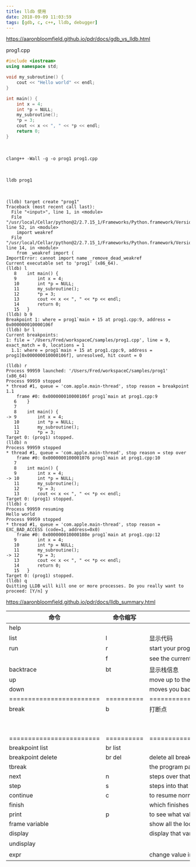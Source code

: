 ```yaml
---
title: lldb 使用
date: 2018-09-09 11:03:59
tags: [gdb, c, c++, lldb, debugger]
---
```


<https://aaronbloomfield.github.io/pdr/docs/gdb_vs_lldb.html>

<!--more-->

prog1.cpp

```cpp
#include <iostream>
using namespace std;

void my_subroutine() {
    cout << "Hello world" << endl;
}

int main() {
    int x = 4;
    int *p = NULL;
    my_subroutine();
    *p = 3;
    cout << x << ", " << *p << endl;
    return 0;
}
```

<br>

`clang++ -Wall -g -o prog1 prog1.cpp`

<br>

`lldb prog1`

<br>
 
```
(lldb) target create "prog1"
Traceback (most recent call last):
  File "<input>", line 1, in <module>
  File "/usr/local/Cellar/python@2/2.7.15_1/Frameworks/Python.framework/Versions/2.7/lib/python2.7/copy.py", line 52, in <module>
    import weakref
  File "/usr/local/Cellar/python@2/2.7.15_1/Frameworks/Python.framework/Versions/2.7/lib/python2.7/weakref.py", line 14, in <module>
    from _weakref import (
ImportError: cannot import name _remove_dead_weakref
Current executable set to 'prog1' (x86_64).
(lldb) l
   8    int main() {
   9        int x = 4;
   10       int *p = NULL;
   11       my_subroutine();
   12       *p = 3;
   13       cout << x << ", " << *p << endl;
   14       return 0;
   15   }
(lldb) b 9
Breakpoint 1: where = prog1`main + 15 at prog1.cpp:9, address = 0x000000010000106f
(lldb) br l
Current breakpoints:
1: file = '/Users/Fred/workspaceC/samples/prog1.cpp', line = 9, exact_match = 0, locations = 1
  1.1: where = prog1`main + 15 at prog1.cpp:9, address = prog1[0x000000010000106f], unresolved, hit count = 0

(lldb) r
Process 99959 launched: '/Users/Fred/workspaceC/samples/prog1' (x86_64)
Process 99959 stopped
* thread #1, queue = 'com.apple.main-thread', stop reason = breakpoint 1.1
    frame #0: 0x000000010000106f prog1`main at prog1.cpp:9
   6    }
   7
   8    int main() {
-> 9        int x = 4;
   10       int *p = NULL;
   11       my_subroutine();
   12       *p = 3;
Target 0: (prog1) stopped.
(lldb) n
Process 99959 stopped
* thread #1, queue = 'com.apple.main-thread', stop reason = step over
    frame #0: 0x0000000100001076 prog1`main at prog1.cpp:10
   7
   8    int main() {
   9        int x = 4;
-> 10       int *p = NULL;
   11       my_subroutine();
   12       *p = 3;
   13       cout << x << ", " << *p << endl;
Target 0: (prog1) stopped.
(lldb) c
Process 99959 resuming
Hello world
Process 99959 stopped
* thread #1, queue = 'com.apple.main-thread', stop reason = EXC_BAD_ACCESS (code=1, address=0x0)
    frame #0: 0x000000010000108e prog1`main at prog1.cpp:12
   9        int x = 4;
   10       int *p = NULL;
   11       my_subroutine();
-> 12       *p = 3;
   13       cout << x << ", " << *p << endl;
   14       return 0;
   15   }
Target 0: (prog1) stopped.
(lldb) q
Quitting LLDB will kill one or more processes. Do you really want to proceed: [Y/n] y
```





<https://aaronbloomfield.github.io/pdr/docs/lldb_summary.html>


|          命令          | 命令缩写 |                                           作用                                           |                                               备注                                              |
|------------------------|----------|------------------------------------------------------------------------------------------|-------------------------------------------------------------------------------------------------|
| help                   |          |                                                                                          | help + command                                                                                  |
| list                   | l        | 显示代码                                                                                 |                                                                                                 |
| run                    | r        | start your program running                                                               |                                                                                                 |
|                        | f        | see the current and surrounding lines                                                    | 在程序 r 之后，程序 pause 时有效                                                                |
| backtrace              | bt       | 显示栈信息                                                                               |                                                                                                 |
| up                     |          | move up to the function that called this one                                             |                                                                                                 |
| down                   |          | moves you back down a frame towards where you started                                    |                                                                                                 |
|========================|==========|==========================================================================================|=================================================================================================|
| break                  | b        | 打断点                                                                                   | a function name (e.g., b my_subroutine)                                                         |
|                        |          |                                                                                          | a line number (e.g., b 12)                                                                      |
|                        |          |                                                                                          | either of the above preceded by a file name (e.g., b prog1.cpp:12 or b prog1.cpp:my_subroutine) |
|========================|==========|==========================================================================================|=================================================================================================|
| breakpoint list        | br list  |                                                                                          |                                                                                                 |
| breakpoint delete      | br del   | delete all breakpoints                                                                   | a specific one (br del 1 or br del my_subroutine), br del [break id]                            |
| tbreak                 |          | the program pauses the first time, but after it pauses there, that breakpoint is cleared |                                                                                                 |
| next                   | n        | steps over that function call                                                            |                                                                                                 |
| step                   | s        | steps into that function                                                                 |                                                                                                 |
| continue               | c        | to resume normal execution until the next breakpoint is reached                          |                                                                                                 |
| finish                 |          | which finishes executing the current function and then pauses                            |                                                                                                 |
| print                  | p        | to see what value a variable or an expression has                                        |                                                                                                 |
| frame variable         |          | show all the local variables of the current scope of execution                           | each level in the stack trace is called a frame                                                 |
| display <var>          |          | display that variable's value each time the program execution hits a breakpoint          |                                                                                                 |
| undisplay <display id> |          |                                                                                          | 怎么显示所有的 display                                                                          |
| expr                   |          | change value in mid-stream before continuing execution                                   | without the semi-colon at the end `expr x = 5` 或 `expr y = countNegValues(list, num)`          |














